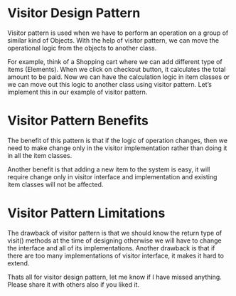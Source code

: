 # **Visitor Design Pattern**

Visitor pattern is used when we have to perform an operation on a group of similar kind of Objects. With the help of 
visitor pattern, we can move the operational logic from the objects to another class.

For example, think of a Shopping cart where we can add different type of items (Elements). When we click on checkout 
button, it calculates the total amount to be paid. Now we can have the calculation logic in item classes or we can move 
out this logic to another class using visitor pattern. Let’s implement this in our example of visitor pattern.

# Visitor Pattern Benefits

The benefit of this pattern is that if the logic of operation changes, then we need to make change only in the visitor 
implementation rather than doing it in all the item classes.

Another benefit is that adding a new item to the system is easy, it will require change only in visitor interface and 
implementation and existing item classes will not be affected.

# Visitor Pattern Limitations

The drawback of visitor pattern is that we should know the return type of visit() methods at the time of designing 
otherwise we will have to change the interface and all of its implementations. Another drawback is that if there are too 
many implementations of visitor interface, it makes it hard to extend.

Thats all for visitor design pattern, let me know if I have missed anything. Please share it with others also if you 
liked it.

